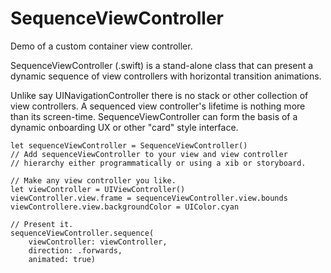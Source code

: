 # SequenceViewController
Demo of a custom container view controller.

SequenceViewController (.swift) is a stand-alone class that can present a dynamic sequence of view controllers with horizontal transition animations.

Unlike say UINavigationController there is no stack or other collection of view controllers. A sequenced view controller's lifetime is nothing more than its screen-time. SequenceViewController can form the basis of a dynamic onboarding UX or other "card" style interface.


	let sequenceViewController = SequenceViewController()
	// Add sequenceViewController to your view and view controller
	// hierarchy either programmatically or using a xib or storyboard.

	// Make any view controller you like.
	let viewController = UIViewController()
	viewController.view.frame = sequenceViewController.view.bounds
	viewControllere.view.backgroundColor = UIColor.cyan

	// Present it.
    sequenceViewController.sequence(
        viewController: viewController,
        direction: .forwards,
        animated: true)
		
	
